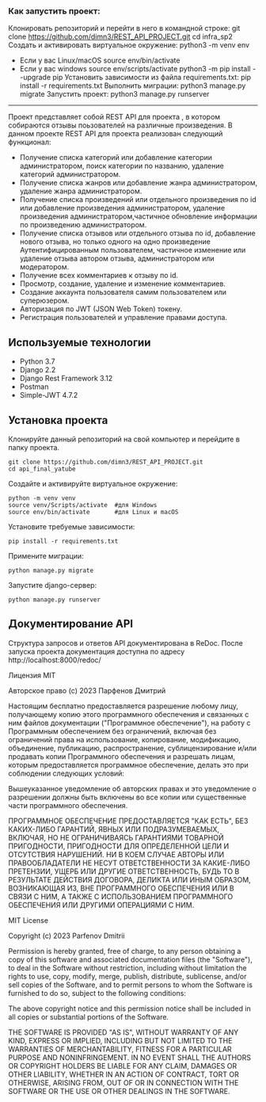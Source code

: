### Как запустить проект:
Клонировать репозиторий и перейти в него в командной строке:
git clone https://github.com/dimn3/REST_API_PROJECT.git
cd infra_sp2
Cоздать и активировать виртуальное окружение:
python3 -m venv env
* Если у вас Linux/macOS
    source env/bin/activate
* Если у вас windows
    source env/scripts/activate
python3 -m pip install --upgrade pip
Установить зависимости из файла requirements.txt:
pip install -r requirements.txt
Выполнить миграции:
python3 manage.py migrate
Запустить проект:
python3 manage.py runserver

___________________________________________________________________________________________________________________________________________________

Проект представляет собой REST API для проекта , в котором собираются отзывы поьзователей на различные произведения.
В данном проекте REST API для проекта реализован следующий функционал:
* Получение списка категорий или добавление категории администратором, поиск категории по названию, удаление категорий администратором.
* Получение списка  жанров или добавление жанра администратором, удаление жанра администратором.
* Получение списка произведений или отдельного произведения по id или добавление произведения администратором, удаление произведения администратором,частичное обновление информации по произведению администратором.
* Получение списка отзывов или отдельного отзыва по id, добавление нового отзыва, но только одного на одно произведение Аутентифицированным пользователем, частичное изменение или удаление отзыва автором отзыва, администратором или модератором.
* Получение всех комментариев к отзыву по id.
* Просмотр, создание, удаление и изменение комментариев.
* Создание аккаунта пользователя самим пользователем или суперюзером.
* Авторизация по JWT (JSON Web Token) токену.
* Регистрация пользователей и управление правами доступа.
## Используемые технологии
* Python 3.7
* Django 2.2
* Django Rest Framework 3.12
* Postman
* Simple-JWT 4.7.2
## Установка проекта
Клонируйте данный репозиторий на свой компьютер и перейдите в папку проекта.
<pre><code>git clone https://github.com/dimn3/REST_API_PROJECT.git</code>
<code>cd api_final_yatube</code></pre>
Создайте и активируйте виртуальное окружение:
<pre><code>python -m venv venv</code>
<code>source venv/Scripts/activate  #для Windows</code>
<code>source env/bin/activate       #для Linux и macOS</code></pre>
Установите требуемые зависимости:
<pre><code>pip install -r requirements.txt</code></pre>
Примените миграции:
<pre><code>python manage.py migrate</code></pre>
Запустите django-сервер:
<pre><code>python manage.py runserver</code></pre>
## Документирование API
Структура запросов и ответов API документирована в ReDoc.
После запуска проекта документация доступна по адресу http://localhost:8000/redoc/


Лицензия MIT

Авторское право (c) 2023 Парфенов Дмитрий

Настоящим бесплатно предоставляется разрешение любому лицу, получающему копию
этого программного обеспечения и связанных с ним файлов документации ("Программное обеспечение"), на работу
с Программным обеспечением без ограничений, включая без ограничений права
на использование, копирование, модификацию, объединение, публикацию, распространение, сублицензирование и/или продавать
копии Программного обеспечения и разрешать лицам, которым предоставляется программное
обеспечение, делать это при соблюдении следующих условий:

Вышеуказанное уведомление об авторских правах и это уведомление о разрешении должны быть включены во все
копии или существенные части программного обеспечения.

ПРОГРАММНОЕ ОБЕСПЕЧЕНИЕ ПРЕДОСТАВЛЯЕТСЯ "КАК ЕСТЬ", БЕЗ КАКИХ-ЛИБО ГАРАНТИЙ, ЯВНЫХ ИЛИ
ПОДРАЗУМЕВАЕМЫХ, ВКЛЮЧАЯ, НО НЕ ОГРАНИЧИВАЯСЬ ГАРАНТИЯМИ ТОВАРНОЙ ПРИГОДНОСТИ,
ПРИГОДНОСТИ ДЛЯ ОПРЕДЕЛЕННОЙ ЦЕЛИ И ОТСУТСТВИЯ НАРУШЕНИЙ. НИ В КОЕМ СЛУЧАЕ
АВТОРЫ ИЛИ ПРАВООБЛАДАТЕЛИ НЕ НЕСУТ ОТВЕТСТВЕННОСТИ ЗА КАКИЕ-ЛИБО ПРЕТЕНЗИИ, УЩЕРБ ИЛИ ДРУГИЕ
ОТВЕТСТВЕННОСТЬ, БУДЬ ТО В РЕЗУЛЬТАТЕ ДЕЙСТВИЯ ДОГОВОРА, ДЕЛИКТА ИЛИ ИНЫМ ОБРАЗОМ, ВОЗНИКАЮЩАЯ ИЗ,
ВНЕ ПРОГРАММНОГО ОБЕСПЕЧЕНИЯ ИЛИ В СВЯЗИ С НИМ, А ТАКЖЕ С ИСПОЛЬЗОВАНИЕМ ПРОГРАММНОГО ОБЕСПЕЧЕНИЯ ИЛИ ДРУГИМИ ОПЕРАЦИЯМИ С НИМ.

MIT License

Copyright (c) 2023 Parfenov Dmitrii

Permission is hereby granted, free of charge, to any person obtaining a copy
of this software and associated documentation files (the "Software"), to deal
in the Software without restriction, including without limitation the rights
to use, copy, modify, merge, publish, distribute, sublicense, and/or sell
copies of the Software, and to permit persons to whom the Software is
furnished to do so, subject to the following conditions:

The above copyright notice and this permission notice shall be included in all
copies or substantial portions of the Software.

THE SOFTWARE IS PROVIDED "AS IS", WITHOUT WARRANTY OF ANY KIND, EXPRESS OR
IMPLIED, INCLUDING BUT NOT LIMITED TO THE WARRANTIES OF MERCHANTABILITY,
FITNESS FOR A PARTICULAR PURPOSE AND NONINFRINGEMENT. IN NO EVENT SHALL THE
AUTHORS OR COPYRIGHT HOLDERS BE LIABLE FOR ANY CLAIM, DAMAGES OR OTHER
LIABILITY, WHETHER IN AN ACTION OF CONTRACT, TORT OR OTHERWISE, ARISING FROM,
OUT OF OR IN CONNECTION WITH THE SOFTWARE OR THE USE OR OTHER DEALINGS IN THE
SOFTWARE.

